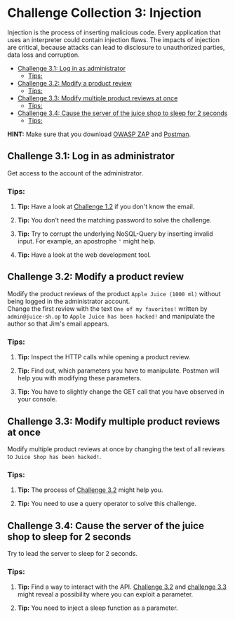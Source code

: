 # Challenge Collection 3: Injection

Injection is the process of inserting malicious code. Every application that uses an interpreter could contain injection flaws. The impacts of injection are critical, because attacks can lead to disclosure to unauthorized parties, data loss and corruption.

   * [Challenge 3.1: Log in as administrator](#challenge-31-log-in-as-administrator)
      * [Tips:](#tips)
   * [Challenge 3.2: Modify a product review](#challenge-32-modify-a-product-review)
      * [Tips:](#tips-1)
   * [Challenge 3.3: Modify multiple product reviews at once](#challenge-33-modify-multiple-product-reviews-at-once)
      * [Tips:](#tips-2)
   * [Challenge 3.4: Cause the server of the juice shop to sleep for 2 seconds](#challenge-34-cause-the-server-of-the-juice-shop-to-sleep-for-2-seconds)
      * [Tips:](#tips-3)

**HINT:** Make sure that you download [OWASP ZAP](https://github.com/zaproxy/zaproxy/wiki/Downloads) and [Postman](https://www.getpostman.com/apps).

## Challenge 3.1: Log in as administrator
Get access to the account of the administrator.

### Tips:

1. **Tip:** Have a look at [Challenge 1.2](https://github.com/nt-ca-aqe/thesis-ahs/tree/master/Challenge%201:%20Broken%20Access%20Control#challenge-12-find-the-admin-page) if you don't know the email.

2. **Tip:** You don't need the matching password to solve the challenge.

3. **Tip:** Try to corrupt the underlying NoSQL-Query by inserting invalid input. For example, an apostrophe `'` might help.

4. **Tip:** Have a look at the web development tool.


## Challenge 3.2: Modify a product review
Modify the product reviews of the product `Apple Juice (1000 ml)` without being logged in the administrator account.  
Change the first review with the text `One of my favorites!` written by `admin@juice-sh.op` to `Apple Juice has been hacked!` and manipulate the author so that Jim's email appears.

### Tips:

1. **Tip:** Inspect the HTTP calls while opening a product review.

2. **Tip:** Find out, which parameters you have to manipulate. Postman will help you with modifying these parameters.

3. **Tip:** You have to slightly change the GET call that you have observed in your console.


## Challenge 3.3: Modify multiple product reviews at once
Modify multiple product reviews at once by changing the text of all reviews to `Juice Shop has been hacked!`.

### Tips: 

1. **Tip:** The process of [Challenge 3.2](#challenge-32-modify-a-product-review) might help you.

2. **Tip:** You need to use a query operator to solve this challenge.


## Challenge 3.4: Cause the server of the juice shop to sleep for 2 seconds
Try to lead the server to sleep for 2 seconds.

### Tips:

1. **Tip:** Find a way to interact with the API. [Challenge 3.2](#challenge-32-modify-a-product-review) and [challenge 3.3](#challenge-33-modify-multiple-product-reviews-at-once) might reveal a possibility where you can exploit a parameter.

2. **Tip:** You need to inject a sleep function as a parameter.
